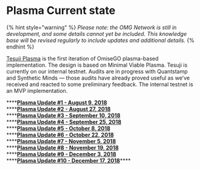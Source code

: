 # Plasma Current state

{% hint style="warning" %}
_Please note: the OMG Network is still in development, and some details cannot yet be included. This knowledge base will be revised regularly to include updates and additional details._
{% endhint %}

[Tesuji Plasma](https://github.com/omisego/elixir-omg/blob/develop/docs/tesuji_blockchain_design.md) is the first iteration of OmiseGO plasma-based implementation. The design is based on Minimal Viable Plasma. Tesuji is currently on our internal testnet. Audits are in progress with Quantstamp and Synthetic Minds — those audits have already proved useful as we’ve received and reacted to some preliminary feedback. The internal testnet is an MVP implementation.

\*\*\*\*[**Plasma Update \#1 - August 9, 2018**  
](https://kb.buildomg.org/contents/deep-dive/plasma/current-state/plasma-update-1)\*\*\*\*[**Plasma Update \#2 - August 27, 2018**  
](https://kb.buildomg.org/contents/deep-dive/plasma/current-state/plasma-update-2)\*\*\*\*[**Plasma Update \#3 - September 10, 2018**  
](https://kb.buildomg.org/contents/deep-dive/plasma/current-state/plasma-update-3)\*\*\*\*[**Plasma Update \#4 - September 25, 2018**  
](https://kb.buildomg.org/contents/deep-dive/plasma/current-state/plasma-update-4)\*\*\*\*[**Plasma Update \#5 - October 8, 2018**  
](https://kb.buildomg.org/contents/deep-dive/plasma/current-state/plasma-update-5)\*\*\*\*[**Plasma Update \#6 - October 22, 2018**   
](https://kb.buildomg.org/contents/deep-dive/plasma/current-state/plasma-update-6)\*\*\*\*[**Plasma Update \#7 - November 5, 2018**  
](https://kb.buildomg.org/contents/deep-dive/plasma/current-state/plasma-update-7)\*\*\*\*[**Plasma Update \#8 - November 19, 2018**  
](https://kb.buildomg.org/contents/deep-dive/plasma/current-state/plasma-update-8)\*\*\*\*[**Plasma Update \#9 - December 3, 2018**  
](https://kb.buildomg.org/contents/deep-dive/plasma/current-state/plasma-update-9)\*\*\*\*[**Plasma Update \#10 - December 17, 2018**](https://kb.buildomg.org/contents/deep-dive/plasma/current-state/plasma-update-10)\*\*\*\*

